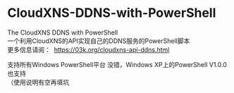# CloudXNS-DDNS-with-PowerShell
The CloudXNS DDNS with PowerShell  
一个利用CloudXNS的API实现自己的DDNS服务的PowerShell脚本  
更多信息请阅：  https://03k.org/cloudxns-api-ddns.html  

支持所有Windows PowerShell平台
没错，Windows XP上的PowerShell V1.0.0也支持  
（使用说明有空再填坑
